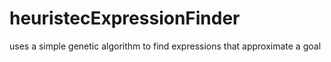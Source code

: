 heuristecExpressionFinder
=========================

uses a simple genetic algorithm to find expressions that approximate a goal
